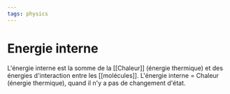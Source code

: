 ```yaml
---
tags: physics
---
```


# Energie interne

L'énergie interne est la somme de la [[Chaleur]] (énergie thermique) et des énergies d'interaction entre les [[molécules]].
L'énergie interne = Chaleur (énergie thermique), quand il n'y a pas de changement d'état.